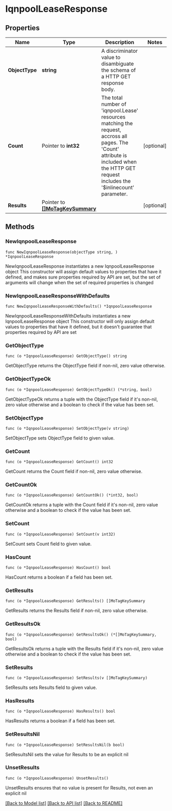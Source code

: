 # IqnpoolLeaseResponse

## Properties

Name | Type | Description | Notes
------------ | ------------- | ------------- | -------------
**ObjectType** | **string** | A discriminator value to disambiguate the schema of a HTTP GET response body. | 
**Count** | Pointer to **int32** | The total number of &#39;iqnpool.Lease&#39; resources matching the request, accross all pages. The &#39;Count&#39; attribute is included when the HTTP GET request includes the &#39;$inlinecount&#39; parameter. | [optional] 
**Results** | Pointer to [**[]MoTagKeySummary**](MoTagKeySummary.md) |  | [optional] 

## Methods

### NewIqnpoolLeaseResponse

`func NewIqnpoolLeaseResponse(objectType string, ) *IqnpoolLeaseResponse`

NewIqnpoolLeaseResponse instantiates a new IqnpoolLeaseResponse object
This constructor will assign default values to properties that have it defined,
and makes sure properties required by API are set, but the set of arguments
will change when the set of required properties is changed

### NewIqnpoolLeaseResponseWithDefaults

`func NewIqnpoolLeaseResponseWithDefaults() *IqnpoolLeaseResponse`

NewIqnpoolLeaseResponseWithDefaults instantiates a new IqnpoolLeaseResponse object
This constructor will only assign default values to properties that have it defined,
but it doesn't guarantee that properties required by API are set

### GetObjectType

`func (o *IqnpoolLeaseResponse) GetObjectType() string`

GetObjectType returns the ObjectType field if non-nil, zero value otherwise.

### GetObjectTypeOk

`func (o *IqnpoolLeaseResponse) GetObjectTypeOk() (*string, bool)`

GetObjectTypeOk returns a tuple with the ObjectType field if it's non-nil, zero value otherwise
and a boolean to check if the value has been set.

### SetObjectType

`func (o *IqnpoolLeaseResponse) SetObjectType(v string)`

SetObjectType sets ObjectType field to given value.


### GetCount

`func (o *IqnpoolLeaseResponse) GetCount() int32`

GetCount returns the Count field if non-nil, zero value otherwise.

### GetCountOk

`func (o *IqnpoolLeaseResponse) GetCountOk() (*int32, bool)`

GetCountOk returns a tuple with the Count field if it's non-nil, zero value otherwise
and a boolean to check if the value has been set.

### SetCount

`func (o *IqnpoolLeaseResponse) SetCount(v int32)`

SetCount sets Count field to given value.

### HasCount

`func (o *IqnpoolLeaseResponse) HasCount() bool`

HasCount returns a boolean if a field has been set.

### GetResults

`func (o *IqnpoolLeaseResponse) GetResults() []MoTagKeySummary`

GetResults returns the Results field if non-nil, zero value otherwise.

### GetResultsOk

`func (o *IqnpoolLeaseResponse) GetResultsOk() (*[]MoTagKeySummary, bool)`

GetResultsOk returns a tuple with the Results field if it's non-nil, zero value otherwise
and a boolean to check if the value has been set.

### SetResults

`func (o *IqnpoolLeaseResponse) SetResults(v []MoTagKeySummary)`

SetResults sets Results field to given value.

### HasResults

`func (o *IqnpoolLeaseResponse) HasResults() bool`

HasResults returns a boolean if a field has been set.

### SetResultsNil

`func (o *IqnpoolLeaseResponse) SetResultsNil(b bool)`

 SetResultsNil sets the value for Results to be an explicit nil

### UnsetResults
`func (o *IqnpoolLeaseResponse) UnsetResults()`

UnsetResults ensures that no value is present for Results, not even an explicit nil

[[Back to Model list]](../README.md#documentation-for-models) [[Back to API list]](../README.md#documentation-for-api-endpoints) [[Back to README]](../README.md)


